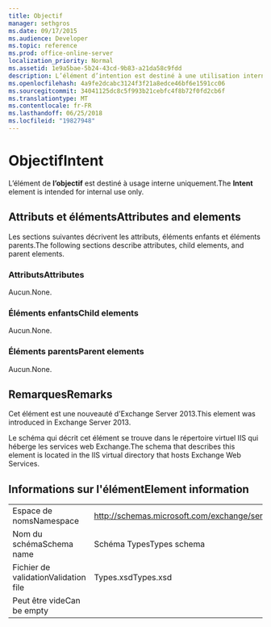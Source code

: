 ```yaml
---
title: Objectif
manager: sethgros
ms.date: 09/17/2015
ms.audience: Developer
ms.topic: reference
ms.prod: office-online-server
localization_priority: Normal
ms.assetid: 1e9a5bae-5b24-43cd-9b83-a21da58c9fdd
description: L’élément d’intention est destiné à une utilisation interne uniquement.
ms.openlocfilehash: 4a9fe2dcabc3124f3f21a8edce46bf6e1591cc06
ms.sourcegitcommit: 34041125dc8c5f993b21cebfc4f8b72f0fd2cb6f
ms.translationtype: MT
ms.contentlocale: fr-FR
ms.lasthandoff: 06/25/2018
ms.locfileid: "19827948"
---
```

# <a name="intent"></a><span data-ttu-id="bdf78-103">Objectif</span><span class="sxs-lookup"><span data-stu-id="bdf78-103">Intent</span></span>

<span data-ttu-id="bdf78-104">L’élément de **l’objectif** est destiné à usage interne uniquement.</span><span class="sxs-lookup"><span data-stu-id="bdf78-104">The **Intent** element is intended for internal use only.</span></span> 

## <a name="attributes-and-elements"></a><span data-ttu-id="bdf78-105">Attributs et éléments</span><span class="sxs-lookup"><span data-stu-id="bdf78-105">Attributes and elements</span></span>

<span data-ttu-id="bdf78-106">Les sections suivantes décrivent les attributs, éléments enfants et éléments parents.</span><span class="sxs-lookup"><span data-stu-id="bdf78-106">The following sections describe attributes, child elements, and parent elements.</span></span>
  
### <a name="attributes"></a><span data-ttu-id="bdf78-107">Attributs</span><span class="sxs-lookup"><span data-stu-id="bdf78-107">Attributes</span></span>

<span data-ttu-id="bdf78-108">Aucun.</span><span class="sxs-lookup"><span data-stu-id="bdf78-108">None.</span></span>
  
### <a name="child-elements"></a><span data-ttu-id="bdf78-109">Éléments enfants</span><span class="sxs-lookup"><span data-stu-id="bdf78-109">Child elements</span></span>

<span data-ttu-id="bdf78-110">Aucun.</span><span class="sxs-lookup"><span data-stu-id="bdf78-110">None.</span></span>
  
### <a name="parent-elements"></a><span data-ttu-id="bdf78-111">Éléments parents</span><span class="sxs-lookup"><span data-stu-id="bdf78-111">Parent elements</span></span>

<span data-ttu-id="bdf78-112">Aucun.</span><span class="sxs-lookup"><span data-stu-id="bdf78-112">None.</span></span>
  
## <a name="remarks"></a><span data-ttu-id="bdf78-113">Remarques</span><span class="sxs-lookup"><span data-stu-id="bdf78-113">Remarks</span></span>

<span data-ttu-id="bdf78-114">Cet élément est une nouveauté d'Exchange Server 2013.</span><span class="sxs-lookup"><span data-stu-id="bdf78-114">This element was introduced in Exchange Server 2013.</span></span>
  
<span data-ttu-id="bdf78-115">Le schéma qui décrit cet élément se trouve dans le répertoire virtuel IIS qui héberge les services web Exchange.</span><span class="sxs-lookup"><span data-stu-id="bdf78-115">The schema that describes this element is located in the IIS virtual directory that hosts Exchange Web Services.</span></span>
  
## <a name="element-information"></a><span data-ttu-id="bdf78-116">Informations sur l'élément</span><span class="sxs-lookup"><span data-stu-id="bdf78-116">Element information</span></span>

|||
|:-----|:-----|
|<span data-ttu-id="bdf78-117">Espace de noms</span><span class="sxs-lookup"><span data-stu-id="bdf78-117">Namespace</span></span>  <br/> |http://schemas.microsoft.com/exchange/services/2006/types  <br/> |
|<span data-ttu-id="bdf78-118">Nom du schéma</span><span class="sxs-lookup"><span data-stu-id="bdf78-118">Schema name</span></span>  <br/> |<span data-ttu-id="bdf78-119">Schéma Types</span><span class="sxs-lookup"><span data-stu-id="bdf78-119">Types schema</span></span>  <br/> |
|<span data-ttu-id="bdf78-120">Fichier de validation</span><span class="sxs-lookup"><span data-stu-id="bdf78-120">Validation file</span></span>  <br/> |<span data-ttu-id="bdf78-121">Types.xsd</span><span class="sxs-lookup"><span data-stu-id="bdf78-121">Types.xsd</span></span>  <br/> |
|<span data-ttu-id="bdf78-122">Peut être vide</span><span class="sxs-lookup"><span data-stu-id="bdf78-122">Can be empty</span></span>  <br/> ||
   

